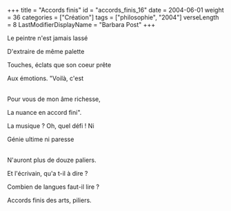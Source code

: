 +++
title = "Accords finis"
id = "accords_finis_16"
date = 2004-06-01
weight = 36
categories = ["Création"]
tags = ["philosophie", "2004"]
verseLength = 8
LastModifierDisplayName = "Barbara Post"
+++

Le peintre n'est jamais lassé

D'extraire de même palette

Touches, éclats que son coeur prête

Aux émotions. "Voilà, c'est

 \
Pour vous de mon âme richesse,

La nuance en accord fini".

La musique ? Oh, quel défi ! Ni

Génie ultime ni paresse

 \
N'auront plus de douze paliers.

Et l'écrivain, qu'a t-il à dire ?

Combien de langues faut-il lire ?

Accords finis des arts, piliers.
